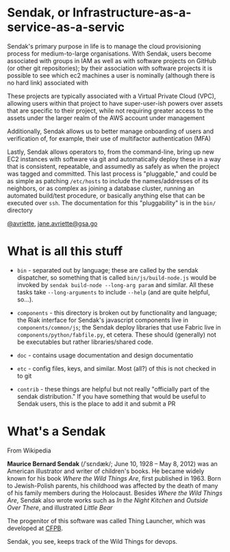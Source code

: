Sendak, or Infrastructure-as-a-service-as-a-servic
===

Sendak's primary purpose in life is to manage the cloud provisioning process
for medium-to-large organisations. With Sendak, users become associated with
groups in IAM as well as with software projects on GitHub (or other git
repositories); by their association with software projects it is possible to
see which ec2 machines a user is nominally (although there is no hard link)
associated with

These projects are typically associated with a Virtual Private Cloud (VPC),
allowing users within that project to have super-user-ish powers over assets
that are specific to their project, while not requiring greater access to the
assets under the larger realm of the AWS account under management

Additionally, Sendak allows us to better manage onboarding of users and
verification of, for example, their use of multifactor authentication (MFA)

Lastly, Sendak allows operators to, from the command-line, bring up new EC2
instances with software via git and automatically deploy these in a way that
is consistent, repeatable, and assumedly as safely as when the project was
tagged and committed. This last process is "pluggable," and could be as
simple as patching `/etc/hosts` to include the names/addresses of its
neighbors, or as complex as joining a database cluster, running an automated
build/test procedure, or basically anything else that can be executed over
`ssh`. The documentation for this "pluggability" is in the `bin/` directory

[@avriette](https://github.com/avriette), jane.avriette@gsa.go

What is all this stuff
===

* `bin` - separated out by language; these are called by the sendak
dispatcher, so something that is called `bin/js/build-node.js` would be
invoked by `sendak build-node --long-arg param` and similar. All these tasks
take `--long-arguments` to include `--help` (and are quite helpful,
so&hellip;).

* `components` - this directory is broken out by functionality and language;
the Riak interface for Sendak's javascript components live in
`components/common/js`; the Sendak deploy libraries that use
Fabric live in `components/python/fabfile.py`, et cetera. These should
(generally) not be executables but rather libraries/shared code. 

* `doc` - contains usage documentation and design documentatio

* `etc` - config files, keys, and similar. Most (all?) of this is not checked
in to git

* `contrib` - these things are helpful but not really "officially part of the
sendak distribution." If you have something that would be useful to Sendak
users, this is the place to add it and submit a PR

What's a Sendak
===

From Wikipedia

**Maurice Bernard Sendak** (/ˈsɛndæk/; June 10, 1928 – May 8, 2012) was
an American illustrator and writer of children's books. He became widely
known for his book *Where the Wild Things Are*, first published in 1963. Born
to Jewish-Polish parents, his childhood was affected by the death of many of
his family members during the Holocaust. Besides *Where the Wild Things Are*,
Sendak also wrote works such as *In the Night Kitchen* and *Outside Over
There*, and illustrated *Little Bear*

The progenitor of this software was called Thing Launcher, which was developed
at [CFPB](http://www.consumerfinance.gov/).

Sendak, you see, keeps track of the Wild Things for devops.
